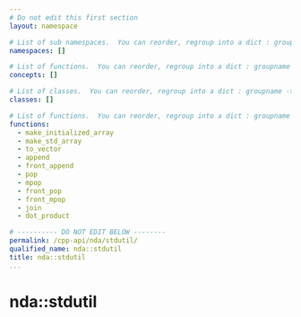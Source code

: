 ```yaml
---
# Do not edit this first section
layout: namespace

# List of sub namespaces.  You can reorder, regroup into a dict : groupname -> list
namespaces: []

# List of functions.  You can reorder, regroup into a dict : groupname -> list
concepts: []

# List of classes.  You can reorder, regroup into a dict : groupname -> list
classes: []

# List of functions.  You can reorder, regroup into a dict : groupname -> list
functions:
  - make_initialized_array
  - make_std_array
  - to_vector
  - append
  - front_append
  - pop
  - mpop
  - front_pop
  - front_mpop
  - join
  - dot_product

# ---------- DO NOT EDIT BELOW --------
permalink: /cpp-api/nda/stdutil/
qualified_name: nda::stdutil
title: nda::stdutil
...
```


# nda::stdutil